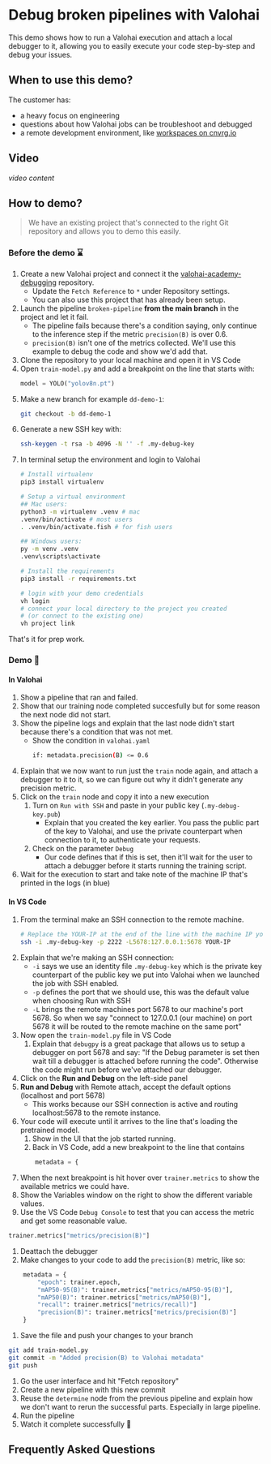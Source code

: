 # Debug broken pipelines with Valohai

This demo shows how to run a Valohai execution and attach a local debugger to it, allowing you to easily execute your code step-by-step and debug your issues.

## When to use this demo?
The customer has:
* a heavy focus on engineering
* questions about how Valohai jobs can be troubleshoot and debugged
* a remote development environment, like [workspaces on cnvrg.io](https://app.cnvrg.io/docs/core_concepts/workspaces.html)


## Video

*video content*

## How to demo?

> We have an existing project that's connected to the right Git repository and allows you to demo this easily.

### Before the demo :hourglass:
1. Create a new Valohai project and connect it the [valohai-academy-debugging](https://github.com/DrazenDodik/valohai-academy-debugging) repository.
    * Update the `Fetch Reference` to `*` under Repository settings.
    * You can also use this project that has already been setup.
1. Launch the pipeline `broken-pipeline` **from the main branch** in the project and let it fail.
    * The pipeline fails because there's a condition saying, only continue to the inference step if the metric `precision(B)` is over 0.6.
    * `precision(B)` isn't one of the metrics collected. We'll use this example to debug the code and show we'd add that.
1. Clone the repository to your local machine and open it in VS Code
1. Open `train-model.py` and add a breakpoint on the line that starts with:
    ```python
    model = YOLO("yolov8n.pt")
    ```
1. Make a new branch for example `dd-demo-1`:
    ```bash
    git checkout -b dd-demo-1
    ```
1. Generate a new SSH key with:
    ```bash
    ssh-keygen -t rsa -b 4096 -N '' -f .my-debug-key
    ```
1. In terminal setup the environment and login to Valohai
    ```bash
    # Install virtualenv
    pip3 install virtualenv

    # Setup a virtual environment
    ## Mac users:
    python3 -m virtualenv .venv # mac
    .venv/bin/activate # most users
    . .venv/bin/activate.fish # for fish users

    ## Windows users:
    py -m venv .venv
    .venv\scripts\activate

    # Install the requirements
    pip3 install -r requirements.txt

    # login with your demo credentials
    vh login
    # connect your local directory to the project you created
    # (or connect to the existing one)
    vh project link
    ```

That's it for prep work.

### Demo :popcorn:

#### In Valohai
1. Show a pipeline that ran and failed.
1. Show that our training node completed succesfully but for some reason the next node did not start.
1. Show the pipeline logs and explain that the last node didn't start because there's a condition that was not met.
    * Show the condition in `valohai.yaml`
        ```bash
        if: metadata.precision(B) <= 0.6
        ```
1. Explain that we now want to run just the `train` node again, and attach a debugger to it to it, so we can figure out why it didn't generate any precision metric.
1. Click on the `train` node and copy it into a new execution
    1. Turn on `Run with SSH` and paste in your public key (`.my-debug-key.pub`)
        * Explain that you created the key earlier. You pass the public part of the key to Valohai, and use the private counterpart when connection to it, to authenticate your requests.
    1. Check on the parameter `Debug`
        * Our code defines that if this is set, then it'll wait for the user to attach a debugger before it starts running the training script.
1. Wait for the execution to start and take note of the machine IP that's printed in the logs (in blue)

#### In VS Code
1. From the terminal make an SSH connection to the remote machine. 
    ```bash
    # Replace the YOUR-IP at the end of the line with the machine IP you got from Valohai logs when launching the job
    ssh -i .my-debug-key -p 2222 -L5678:127.0.0.1:5678 YOUR-IP
    ```
1. Explain that we're making an SSH connection:
    * `-i` says we use an identity file `.my-debug-key` which is the private key counterpart of the public key we put into Valohai when we launched the job with SSH enabled.
    * `-p` defines the port that we should use, this was the default value when choosing  Run with SSH
    * `-L` brings the remote machines port 5678 to our machine's port 5678. So when we say "connect to 127.0.0.1 (our machine) on port 5678 it will be routed to the remote machine on the same port"
1. Now open the `train-model.py` file in VS Code
    1. Explain that `debugpy` is a great package that allows us to setup a debugger on port 5678 and say: "If the Debug parameter is set then wait till a debugger is attached before running the code". Otherwise the code might run before we've attached our debugger.
1. Click on the **Run and Debug** on the left-side panel
1. **Run and Debug** with Remote attach, accept the default options (localhost and port 5678)
    * This works because our SSH connection is active and routing localhost:5678 to the remote instance.
1. Your code will execute until it arrives to the line that's loading the pretrained model.
    1. Show in the UI that the job started running.
    1. Back in VS Code, add a new breakpoint to the line that contains
    ```python
        metadata = {
    ```
1. When the next breakpoint is hit hover over `trainer.metrics` to show the available metrics we could have.
1. Show the Variables window on the right to show the different variable values.
1. Use the VS Code `Debug Console` to test that you can access the metric and get some reasonable value.
```python
trainer.metrics["metrics/precision(B)"]
```
1. Deattach the debugger
1. Make changes to your code to add the `precision(B)` metric, like so:
```python
    metadata = {
        "epoch": trainer.epoch,
        "mAP50-95(B)": trainer.metrics["metrics/mAP50-95(B)"],
        "mAP50(B)": trainer.metrics["metrics/mAP50(B)"],
        "recall": trainer.metrics["metrics/recall)"]
        "precision(B)": trainer.metrics["metrics/precision(B)"]
    }
```
1. Save the file and push your changes to your branch
```bash
git add train-model.py
git commit -m "Added precision(B) to Valohai metadata"
git push
```
1. Go the user interface and hit "Fetch repository"
1. Create a new pipeline with this new commit
1. Reuse the `determine` node from the previous pipeline and explain how we don't want to rerun the successful parts. Especially in large pipeline.
1. Run the pipeline
1. Watch it complete successfully :tada:


## Frequently Asked Questions


